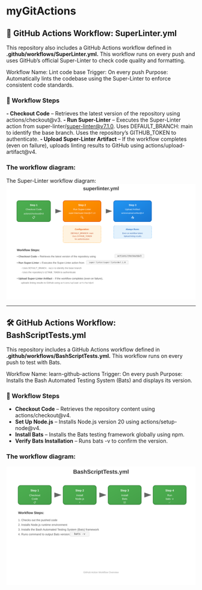 # myGitActions

## **🧹 GitHub Actions Workflow:** SuperLinter.yml


This repository also includes a GitHub Actions workflow defined in **.github/workflows/SuperLinter.yml.** This workflow runs on every push and uses GitHub’s official Super-Linter to check code quality and formatting.  

Workflow Name: Lint code base
Trigger: On every push
Purpose: Automatically lints the codebase using the Super-Linter to enforce consistent code standards.  

### 🔄 Workflow Steps
**- Checkout Code** – Retrieves the latest version of the repository using actions/checkout@v3.
**- Run Super-Linter** – Executes the Super-Linter action from super-linter/super-linter@v7.1.0.
Uses DEFAULT_BRANCH: main to identify the base branch.
Uses the repository’s GITHUB_TOKEN to authenticate.
**- Upload Super-Linter Artifact** – If the workflow completes (even on failure), uploads linting results to GitHub using actions/upload-artifact@v4.  

### The workflow diagram:
The Super-Linter workflow diagram:  
![Super-Linter Diagram](READMEDiagrams/SuperLinter.svg)  

----------------------------------------------------------------------------------------------------------------------------------------------------------

## **🛠 GitHub Actions Workflow:** BashScriptTests.yml  

This repository includes a GitHub Actions workflow defined in **.github/workflows/BashScriptTests.yml.** This workflow runs on every push to test with Bats.  

Workflow Name: learn-github-actions
Trigger: On every push
Purpose: Installs the Bash Automated Testing System (Bats) and displays its version.  

### 🔄 Workflow Steps
- **Checkout Code** – Retrieves the repository content using actions/checkout@v4.
- **Set Up Node.js** – Installs Node.js version 20 using actions/setup-node@v4.
- **Install Bats** – Installs the Bats testing framework globally using npm.
- **Verify Bats Installation** – Runs bats -v to confirm the version.

### The workflow diagram:
![Workflow Diagram](READMEDiagrams/BashScriptTests.svg)

